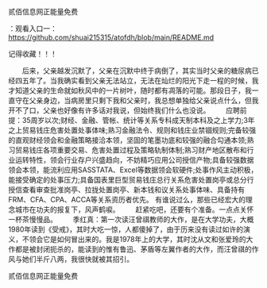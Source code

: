 贰佰信息网正能量免费

：观看入口一：https://github.com/shuai215315/atofdh/blob/main/README.md


记得收藏！！！



　　后来，父亲越发沉默了，父亲在沉默中终于病倒了，其实当时父亲的糖尿病已经四五年了。当我确实看到父亲无法站立，无法在灿烂的阳光下走一程的时候，我才知道父亲的生命就如秋风中的一片树叶，随时都有凋落的可能。那段日子，我一直守在父亲身边，当病房里只剩下我和父亲时，我总想单独给父亲说点什么，但我开不了口，父亲也好像有许多话对我说，但始终我们什么也没说。
　　应聘前提：35周岁以次;财经、金融、管帐、统计等关系专科成天制本科及之上学力;3年之上贸易钱庄危害处置处事体味;熟习金融法令、规则和钱庄业禁锢规则;完备较强的直观财经领会和金融策略接洽本领，坚固的笔墨功底和较强的融合勾通本领;熟习贸易钱庄各项重要交易、危害处置过程及策略轨制体制;熟习财产地区散布和行业运转特性，领会行业存户兴盛趋向，不妨精巧应用公司授信产物;具备较强数据领会本领，能流利应用SASSTATA、Excel等数据领会软硬件;处事作风主动积极，能接受确定的处事压力;具备国表里巨型贸易钱庄总行关系危害处置岗亭或总分行授信查看审查批准岗亭、拉拢处置岗亭、新本钱和议关系处事体味、具备持有FRM、CFA、CPA、ACCA等关系资历者优先。
有谁说过么，那些已经宏大的理念城市在功夫的报复下，风声鹤唳。
　　赶紧吃吧，还要有个准备。一点点关怀一杯茶慢慢品。
　　季红真：第一次读汪曾祺教师的大作，是在大学功夫，大概1980年读到《受戒》，其时大吃一惊，人都傻掉了，由于历来没有读过如许的演义，不领会它是如何冒出来的。我是1978年上的大学，其时沈从文和张爱玲的大作都是被封闭扼杀的，能读到的惟有鲁迅、茅盾等左翼作者的大作，而汪曾祺的作风与她们半斤八两，我很快就被其招引。







贰佰信息网正能量免费
